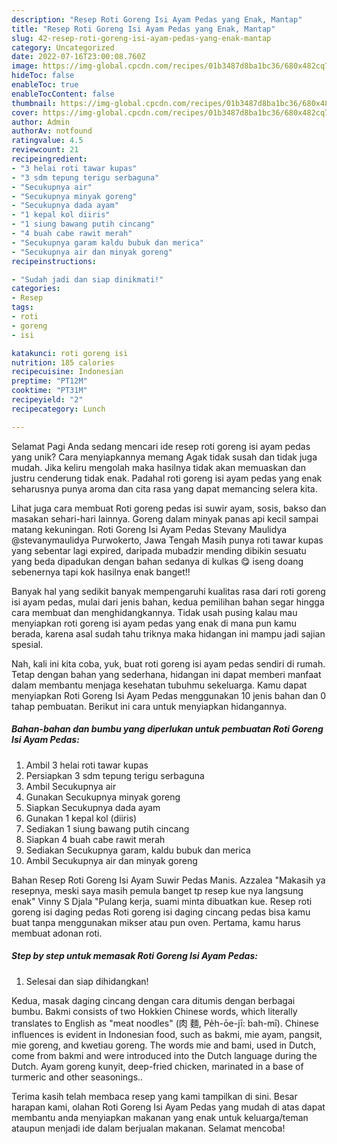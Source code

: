 ```yaml
---
description: "Resep Roti Goreng Isi Ayam Pedas yang Enak, Mantap"
title: "Resep Roti Goreng Isi Ayam Pedas yang Enak, Mantap"
slug: 42-resep-roti-goreng-isi-ayam-pedas-yang-enak-mantap
category: Uncategorized
date: 2022-07-16T23:00:08.760Z
image: https://img-global.cpcdn.com/recipes/01b3487d8ba1bc36/680x482cq70/roti-goreng-isi-ayam-pedas-foto-resep-utama.jpg
hideToc: false
enableToc: true
enableTocContent: false
thumbnail: https://img-global.cpcdn.com/recipes/01b3487d8ba1bc36/680x482cq70/roti-goreng-isi-ayam-pedas-foto-resep-utama.jpg
cover: https://img-global.cpcdn.com/recipes/01b3487d8ba1bc36/680x482cq70/roti-goreng-isi-ayam-pedas-foto-resep-utama.jpg
author: Admin
authorAv: notfound
ratingvalue: 4.5
reviewcount: 21
recipeingredient:
- "3 helai roti tawar kupas"
- "3 sdm tepung terigu serbaguna"
- "Secukupnya air"
- "Secukupnya minyak goreng"
- "Secukupnya dada ayam"
- "1 kepal kol diiris"
- "1 siung bawang putih cincang"
- "4 buah cabe rawit merah"
- "Secukupnya garam kaldu bubuk dan merica"
- "Secukupnya air dan minyak goreng"
recipeinstructions:

- "Sudah jadi dan siap dinikmati!"
categories:
- Resep
tags:
- roti
- goreng
- isi

katakunci: roti goreng isi 
nutrition: 185 calories
recipecuisine: Indonesian
preptime: "PT12M"
cooktime: "PT31M"
recipeyield: "2"
recipecategory: Lunch

---
```



Selamat Pagi Anda sedang mencari ide resep roti goreng isi ayam pedas yang unik? Cara menyiapkannya memang Agak tidak susah dan tidak juga mudah. Jika keliru mengolah maka hasilnya tidak akan memuaskan dan justru cenderung tidak enak. Padahal roti goreng isi ayam pedas yang enak seharusnya punya aroma dan cita rasa yang dapat memancing selera kita.


Lihat juga cara membuat Roti goreng pedas isi suwir ayam, sosis, bakso dan masakan sehari-hari lainnya. Goreng dalam minyak panas api kecil sampai matang kekuningan. Roti Goreng Isi Ayam Pedas Stevany Maulidya @stevanymaulidya Purwokerto, Jawa Tengah Masih punya roti tawar kupas yang sebentar lagi expired, daripada mubadzir mending dibikin sesuatu yang beda dipadukan dengan bahan sedanya di kulkas 😋 iseng doang sebenernya tapi kok hasilnya enak banget!!

Banyak hal yang sedikit banyak mempengaruhi kualitas rasa dari roti goreng isi ayam pedas, mulai dari jenis bahan, kedua pemilihan bahan segar hingga cara membuat dan menghidangkannya. Tidak usah pusing kalau mau menyiapkan roti goreng isi ayam pedas yang enak di mana pun kamu berada, karena asal sudah tahu triknya maka hidangan ini mampu jadi sajian spesial.


Nah, kali ini kita coba, yuk, buat roti goreng isi ayam pedas sendiri di rumah. Tetap dengan bahan yang sederhana, hidangan ini dapat memberi manfaat dalam membantu menjaga kesehatan tubuhmu sekeluarga. Kamu dapat menyiapkan Roti Goreng Isi Ayam Pedas menggunakan 10 jenis bahan dan 0 tahap pembuatan. Berikut ini cara untuk menyiapkan hidangannya.

<!--inarticleads1-->

##### Bahan-bahan dan bumbu yang diperlukan untuk pembuatan Roti Goreng Isi Ayam Pedas:

1. Ambil 3 helai roti tawar kupas
1. Persiapkan 3 sdm tepung terigu serbaguna
1. Ambil Secukupnya air
1. Gunakan Secukupnya minyak goreng
1. Siapkan Secukupnya dada ayam
1. Gunakan 1 kepal kol (diiris)
1. Sediakan 1 siung bawang putih cincang
1. Siapkan 4 buah cabe rawit merah
1. Sediakan Secukupnya garam, kaldu bubuk dan merica
1. Ambil Secukupnya air dan minyak goreng


Bahan Resep Roti Goreng Isi Ayam Suwir Pedas Manis. Azzalea &#34;Makasih ya resepnya, meski saya masih pemula banget tp resep kue nya langsung enak&#34; Vinny S Djala &#34;Pulang kerja, suami minta dibuatkan kue. Resep roti goreng isi daging pedas Roti goreng isi daging cincang pedas bisa kamu buat tanpa menggunakan mikser atau pun oven. Pertama, kamu harus membuat adonan roti. 

<!--inarticleads2-->

##### Step by step untuk memasak Roti Goreng Isi Ayam Pedas:


1. Selesai dan siap dihidangkan!

Kedua, masak daging cincang dengan cara ditumis dengan berbagai bumbu. Bakmi consists of two Hokkien Chinese words, which literally translates to English as &#34;meat noodles&#34; (肉 麵, Pe̍h-ōe-jī: bah-mī). Chinese influences is evident in Indonesian food, such as bakmi, mie ayam, pangsit, mie goreng, and kwetiau goreng. The words mie and bami, used in Dutch, come from bakmi and were introduced into the Dutch language during the Dutch. Ayam goreng kunyit, deep-fried chicken, marinated in a base of turmeric and other seasonings.. 

Terima kasih telah membaca resep yang kami tampilkan di sini. Besar harapan kami, olahan Roti Goreng Isi Ayam Pedas yang mudah di atas dapat membantu anda menyiapkan makanan yang enak untuk keluarga/teman ataupun menjadi ide dalam berjualan makanan. Selamat mencoba!
